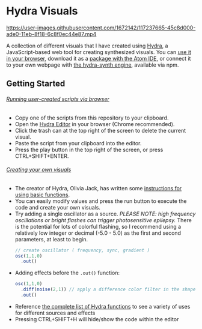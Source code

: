 # Hydra Visuals

https://user-images.githubusercontent.com/1672142/117237665-45c8d000-ade0-11eb-8f18-6c8f0ec44e87.mp4

A collection of different visuals that I have created using [Hydra](https://github.com/ojack/hydra), a JavaScript-based web tool for creating synthesized visuals. You can [use it in your browser](https://hydra.ojack.xyz/), download it as a [package with the Atom IDE](https://atom.io/packages/atom-hydra), or connect it to your own webpage with [the hydra-synth engine](https://www.npmjs.com/package/hydra-synth), available via npm.

## Getting Started 

###### <ins>*Running user-created scripts via browser*</ins>
- Copy one of the scripts from this repository to your clipboard.
- Open the [Hydra Editor](https://hydra.ojack.xyz/) in your browser (Chrome recommended).
- Click the trash can at the top right of the screen to delete the current visual.
- Paste the script from your clipboard into the editor.
- Press the play button in the top right of the screen, or press CTRL+SHIFT+ENTER.

###### <ins>*Creating your own visuals*</ins>
- The creator of Hydra, Olivia Jack, has written some [instructions for using basic functions](https://github.com/ojack/hydra#basic-functions).
- You can easily modify values and press the run button to execute the code and create your own visuals.
- Try adding a single oscillator as a source. _*PLEASE NOTE: high frequency oscillations or bright flashes can trigger photosensitive epilepsy.*_ There is the potential for lots of colorful flashing, so I recommend using a relatively low integer or decimal (-5.0 - 5.0) as the first and second parameters, at least to begin.
  ```JavaScript
  // create oscillator ( frequency, sync, gradient )
  osc(1,1,0)
    .out()
  ```
- Adding effects before the `.out()` function:
  ```JavaScript
  osc(1,1,0)
    .diff(noise(2,1)) // apply a difference color filter in the shape of perlin noise to the oscillator
    .out()
  ```
- Reference [the complete list of Hydra functions](https://github.com/ojack/hydra/blob/main/docs/funcs.md) to see a variety of uses for different sources and effects
- Pressing CTRL+SHIFT+H will hide/show the code within the editor
